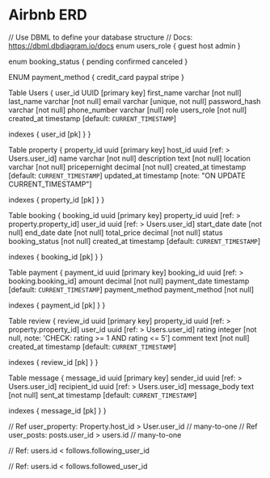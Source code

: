 # Airbnb ERD

// Use DBML to define your database structure
// Docs: https://dbml.dbdiagram.io/docs
enum users_role {
guest
host
admin
}

enum booking_status {
pending
confirmed
canceled
}

ENUM payment_method {
credit_card
paypal
stripe
}

Table Users {
user_id UUID [primary key]
first_name varchar [not null]
last_name varchar [not null]
email varchar [unique, not null]
password_hash varchar [not null]
phone_number varchar [null]
role users_role [not null]
created_at timestamp [default: `CURRENT_TIMESTAMP`]

indexes {
user_id [pk]
}
}

Table property {
property_id uuid [primary key]
host_id uuid [ref: > Users.user_id]
name varchar [not null]
description text [not null]
location varchar [not null]
pricepernight decimal [not null]
created_at timestamp [default: `CURRENT_TIMESTAMP`]
updated_at timestamp [note: "ON UPDATE CURRENT_TIMESTAMP"]

indexes {
property_id [pk]
}
}

Table booking {
booking_id uuid [primary key]
property_id uuid [ref: > property.property_id]
user_id uuid [ref: > Users.user_id]
start_date date [not null]
end_date date [not null]
total_price decimal [not null]
status booking_status [not null]
created_at timestamp [default: `CURRENT_TIMESTAMP`]

indexes {
booking_id [pk]
}
}

Table payment {
payment_id uuid [primary key]
booking_id uuid [ref: > booking.booking_id]
amount decimal [not null]
payment_date timestamp [default: `CURRENT_TIMESTAMP`]
payment_method payment_method [not null]

indexes {
payment_id [pk]
}
}

Table review {
review_id uuid [primary key]
property_id uuid [ref: > property.property_id]
user_id uuid [ref: > Users.user_id]
rating integer [not null, note: 'CHECK: rating >= 1 AND rating <= 5']
comment text [not null]
created_at timestamp [default: `CURRENT_TIMESTAMP`]

indexes {
review_id [pk]
}
}

Table message {
message_id uuid [primary key]
sender_id uuid [ref: > Users.user_id]
recipient_id uuid [ref: > Users.user_id]
message_body text [not null]
sent_at timestamp [default: `CURRENT_TIMESTAMP`]

indexes {
message_id [pk]
}
}

// Ref user_property: Property.host_id > User.user_id // many-to-one
// Ref user_posts: posts.user_id > users.id // many-to-one

// Ref: users.id < follows.following_user_id

// Ref: users.id < follows.followed_user_id
